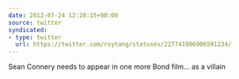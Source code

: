 ```yaml
---
date: 2012-07-24 12:28:15+00:00
source: twitter
syndicated:
- type: twitter
  url: https://twitter.com/roytang/statuses/227741986906591234/
---
```


Sean Connery needs to appear in one more Bond film... as a villain